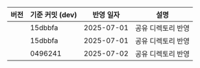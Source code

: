 | 버전 | 기준 커밋 (dev) | 반영 일자 | 설명 |
|------|-----------------|-----------|------|
|      | 15dbbfa | 2025-07-01 | 공유 디렉토리 반영 |
|      | 15dbbfa | 2025-07-01 | 공유 디렉토리 반영 |
|      | 0496241 | 2025-07-02 | 공유 디렉토리 반영 |
